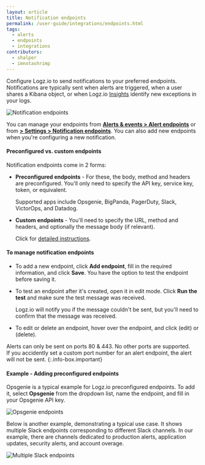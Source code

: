 ```yaml
---
layout: article
title: Notification endpoints
permalink: /user-guide/integrations/endpoints.html
tags:
  - alerts
  - endpoints
  - integrations
contributors:
  - shalper
  - imnotashrimp
---
```


Configure Logz.io to send notifications to your preferred endpoints. 
Notifications are typically sent when alerts are triggered, when a user shares a Kibana object, or when Logz.io [Insights]({{site.baseurl}}/user-guide/insights/exploring-insights.html) identify new exceptions in your logs. 


![Notification endpoints](https://dytvr9ot2sszz.cloudfront.net/logz-docs/notification-endpoints/notification-endpoints-11.png)


You can manage your endpoints 
from [**Alerts & events > Alert endpoints**](https://app.logz.io/#/dashboard/alerts/endpoints) or from [**<i class="li li-gear"></i> > Settings > Notification endpoints**](https://app.logz.io/#/dashboard/alerts/endpoints). 
You can also add new endpoints when you're configuring a new notification.


#### Preconfigured vs. custom endpoints 

Notification endpoints come in 2 forms:

 * **Preconfigured endpoints** -  For these, the body, method and headers are preconfigured. You'll only need to specify the API key, service key, token, or equivalent. 
 
   Supported apps include Opsgenie, BigPanda, PagerDuty, Slack, VictorOps, and Datadog. 

 * **Custom endpoints** - You'll need to specify the URL, method and headers, and optionally the message body (if relevant).
  
    Click for [detailed instructions]({{site.baseurl}}/user-guide/integrations/custom-endpoints.html). 

#### To manage notification endpoints

* To add a new endpoint, click **Add endpoint**,
  fill in the required information, and click **Save**. 
  You have the option to test the endpoint before saving it.   

* To test an endpoint after it's created, open it in edit mode. 
  Click **Run the test** and make sure the test message was received. 

  Logz.io will notify you if the message couldn't be sent, 
  but you'll need to confirm that the message was received. 
  
* To edit or delete an endpoint,
  hover over the endpoint,
  and click <i class="li li-pencil"></i> (edit)
  or <i class="li li-trash"></i> (delete).

Alerts can only be sent on ports 80 & 443. 
No other ports are supported.  
If you accidently set a custom port number for an alert endpoint, the alert will not be sent. 
{:.info-box.important}


#### Example - Adding preconfigured endpoints 

Opsgenie is a typical example for Logz.io preconfigured endpoints. To add it, select **Opsgenie** from the dropdown list, name the endpoint, and fill in your Opsgenie API key. 
  
  ![Opsgenie endpoints](https://dytvr9ot2sszz.cloudfront.net/logz-docs/notification-endpoints/opsgenie-endpoint.png)

Below is another example, demonstrating a typical use case. It shows multiple Slack endpoints corresponding to different Slack channels. In our example, there are channels dedicated to production alerts, application updates, security alerts, and account overage. 

![Multiple Slack endpoints](https://dytvr9ot2sszz.cloudfront.net/logz-docs/notification-endpoints/slack-endpoints.png)